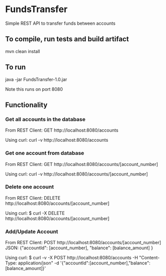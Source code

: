 # FundsTransfer
Simple REST API to transfer funds between accounts

## To compile, run tests and build artifact
mvn clean install 

## To run 
java -jar FundsTransfer-1.0.jar

Note this runs on port 8080 

## Functionality

### Get all accounts in the database
From REST Client: GET http://localhost:8080/accounts

Using curl: curl -v http://localhost:8080/accounts

### Get one account from database
From REST Client: GET http://localhost:8080/accounts/[account_number]

Using curl: curl -v http://localhost:8080/accounts/[account_number]


### Delete one account
From REST Client: DELETE http://localhost:8080/accounts/[account_number]

Using curl: $ curl -X DELETE http://localhost:8080/accounts/[account_number]

### Add/Update Account
From REST Client: POST http://localhost:8080/accounts/[account_number] JSON: {"accountId": [account_number], "balance": [balance_amount] }

Using curl: 
$ curl -v -X POST http://localhost:8080/accounts -H "Content-Type: application/json" -d '{"accountId":[account_number],"balance":[balance_amount]}'

